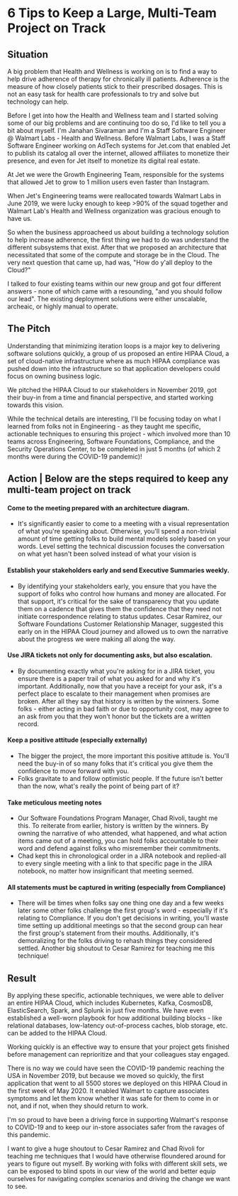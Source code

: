 # 6 Tips to Keep a Large, Multi-Team Project on Track

## Situation

A big problem that Health and Wellness is working on is to find a way to help drive adherence of therapy for chronically ill patients. Adherence is the measure of how closely patients stick to their prescribed dosages. This is not an easy task for health care professionals to try and solve but technology can help.

Before I get into how the Health and Wellness team and I started solving some of our big problems and are continuing too do so, I'd like to tell you a bit about myself. I'm Janahan Sivaraman and I'm a Staff Software Engineer @ Walmart Labs - Health and Wellness. Before Walmart Labs, I was a Staff Software Engineer working on AdTech systems for Jet.com that enabled Jet to publish its catalog all over the internet, allowed affiliates to monetize their presence, and even for Jet itself to monetize its digital real estate.

At Jet we were the Growth Engineering Team, responsible for the systems that allowed Jet to grow to 1 million users even faster than Instagram.

When Jet's Engineering teams were reallocated towards Walmart Labs in June 2019, we were lucky enough to keep >90% of the squad together and Walmart Lab's Health and Wellness organization was gracious enough to have us. 

So when the business approacheed us about building a technology solution to help increase adherence, the first thing we had to do was understand the different subsystems that exist. After that we proposed an architecture that necessitated that some of the compute and storage be in the Cloud. The very next question that came up, had was, "How do y'all deploy to the Cloud?"

I talked to four existing teams within our new group and got four different answers - none of which came with a resounding, "and you should follow our lead". The existing deployment solutions were either unscalable, archeaic, or highly manual to operate.

## The Pitch

Understanding that minimizing iteration loops is a major key to delivering software solutions quickly, a group of us proposed an entire HIPAA Cloud, a set of cloud-native infrastructure where as much HIPAA compliance was pushed down into the infrastructure so that application developers could focus on owning business logic.

We pitched the HIPAA Cloud to our stakeholders in November 2019, got their buy-in from a time and financial perspective, and started working towards this vision.

While the technical details are interesting, I'll be focusing today on what I learned from folks not in Engineering - as they taught me specific, actionable techniques to ensuring this project - which involved more than 10 teams across Engineering, Software Foundations, Compliance, and the Security Operations Center, to be completed in just 5 months (of which 2 months were during the COVID-19 pandemic)!

## Action | Below are the steps required to keep any multi-team project on track 

#### Come to the meeting prepared with an architecture diagram.
  * It's significantly easier to come to a meeting with a visual representation of what you're speaking about. Otherwise, you'll spend a non-trivial amount of time getting folks to build mental models solely based on your words. Level setting the technical discussion focuses the conversation on what yet hasn't been solved instead of what your vision is
  
#### Establish your stakeholders early and send Executive Summaries weekly.
  * By identifying your stakeholders early, you ensure that you have the support of folks who control how humans and money are allocated. For that support, it's critical for the sake of transparency that you update them on a cadence that gives them the confidence that they need not initiate correspondence relating to status updates. Cesar Ramirez, our Software Foundations Customer Relationship Manager, suggested this early on in the HIPAA Cloud journey and allowed us to own the narrative about the progress we were making all along the way.
  
#### Use JIRA tickets not only for documenting asks, but also escalation.
  * By documenting exactly what you're asking for in a JIRA ticket, you ensure there is a paper trail of what you asked for and why it's important. Additionally, now that you have a receipt for your ask, it's a perfect place to escalate to their management when promises are broken. After all they say that history is written by the winners. Some folks - either acting in bad faith or due to opportunity cost, may agree to an ask from you that they won't honor but the tickets are a written record.
  
#### Keep a positive attitude (especially externally) 
 * The bigger the project, the more important this positive attitude is. You'll need the buy-in of so many folks that it's critical you give them the confidence to move forward with you.
 * Folks gravitate to and follow optimistic people. If the future isn't better than the now, what's really the point of being part of it?
 
#### Take meticulous meeting notes
 * Our Software Foundations Program Manager, Chad Rivoli, taught me this. To reiterate from earlier, history is written by the winners. By owning the narrative of who attended, what happened, and what action items came out of a meeting, you can hold folks accountable to their word and defend against folks who misremember their commitments.
 * Chad kept this in chronological order in a JIRA notebook and replied-all to every single meeting with a link to that specific page in the JIRA notebook, no matter how insignificant that meeting seemed.
 
#### All statements must be captured in writing (especially from Compliance)
  * There will be times when folks say one thing one day and a few weeks later some other folks challenge the first group's word - especially if it's relating to Compliance. If you don't get decisions in writing, you'll waste time setting up additional meetings so that the second group can hear the first group's statement from their mouths. Additionally, it's demoralizing for the folks driving to rehash things they considered settled. Another big shoutout to Cesar Ramirez for teaching me this technique!

## Result

By applying these specific, actionable techniques, we were able to deliver an entire HIPAA Cloud, which includes Kubernetes, Kafka, CosmosDB, ElasticSearch, Spark, and Splunk in just five months. We have even established a well-worn playbook for how additional building blocks - like relational databases, low-latency out-of-process caches, blob storage, etc. can be added to the HIPAA Cloud.

Working quickly is an effective way to ensure that your project gets finished before management can reprioritize and that your colleagues stay engaged. 

There is no way we could have seen the COVID-19 pandemic reaching the USA in November 2019, but because we moved so quickly, the first application that went to all 5500 stores we deployed on this HIPAA Cloud in the first week of May 2020. It enabled Walmart to capture associates symptoms and let them know whether it was safe for them to come in or not, and if not, when they should return to work.

I'm so proud to have been a driving force in supporting Walmart's response to COVID-19 and to keep our in-store associates safer from the ravages of this pandemic.

I want to give a huge shoutout to Cesar Ramirez and Chad Rivoli for teaching me techniques that I would have otherwise floundered around for years to figure out myself. By working with folks with different skill sets, we can be exposed to blind spots in our view of the world and better equip ourselves for navigating complex scenarios and driving the change we want to see.
